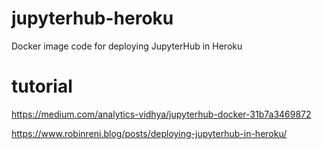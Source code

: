 # jupyterhub-heroku
Docker image code for deploying JupyterHub in Heroku 
# tutorial
https://medium.com/analytics-vidhya/jupyterhub-docker-31b7a3469872 


https://www.robinreni.blog/posts/deploying-jupyterhub-in-heroku/
